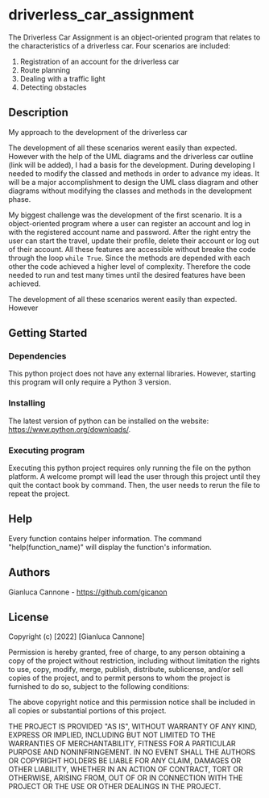 # driverless_car_assignment

The Driverless Car Assignment is an object-oriented program that relates to the characteristics of a driverless car. Four scenarios are included:

1. Registration of an account for the driverless car
2. Route planning
3. Dealing with a traffic light
4. Detecting obstacles

## Description

My approach to the development of the driverless car

The development of all these scenarios werent easily than expected. However with the help of the UML diagrams and the driverless car outline (link will be added), I had a basis for the development. During developing I needed to modify the classed and methods in order to advance my ideas. It will be a major accomplishment to design the UML class diagram and other diagrams without modifying the classes and methods in the development phase. 

My biggest challenge was the development of the first scenario. It is a object-oriented program where a user can register an account and log in with the registered account name and password. After the right entry the user can start the travel, update their profile, delete their account or log out of their account. All these features are accessible without breake the code through the loop `while True`. Since the methods are depended with each other the code achieved a higher level of complexity. Therefore the code needed to run and test many times until the desired features have been achieved.

The development of all these scenarios werent easily than expected. However 
## Getting Started

### Dependencies

This python project does not have any external libraries. However, starting this program will only require a Python 3 version.

### Installing

The latest version of python can be installed on the website: https://www.python.org/downloads/.

### Executing program

Executing this python project requires only running the file on the python platform. A welcome prompt will lead the user through this project until they quit the contact book by command. Then, the user needs to rerun the file to repeat the project.

## Help

Every function contains helper information. The command "help(function_name)" will display the function's information.

## Authors

Gianluca Cannone - https://github.com/gicanon

## License

Copyright (c) [2022] [Gianluca Cannone]

Permission is hereby granted, free of charge, to any person obtaining a copy of the project without restriction, including without limitation the rights to use, copy, modify, merge, publish, distribute, sublicense, and/or sell copies of the project, and to permit persons to whom the project is furnished to do so, subject to the following conditions:

The above copyright notice and this permission notice shall be included in all copies or substantial portions of this project.

THE PROJECT IS PROVIDED "AS IS", WITHOUT WARRANTY OF ANY KIND, EXPRESS OR IMPLIED, INCLUDING BUT NOT LIMITED TO THE WARRANTIES OF MERCHANTABILITY, FITNESS FOR A PARTICULAR PURPOSE AND NONINFRINGEMENT. IN NO EVENT SHALL THE AUTHORS OR COPYRIGHT HOLDERS BE LIABLE FOR ANY CLAIM, DAMAGES OR OTHER LIABILITY, WHETHER IN AN ACTION OF CONTRACT, TORT OR OTHERWISE, ARISING FROM, OUT OF OR IN CONNECTION WITH THE PROJECT OR THE USE OR OTHER DEALINGS IN THE PROJECT.
